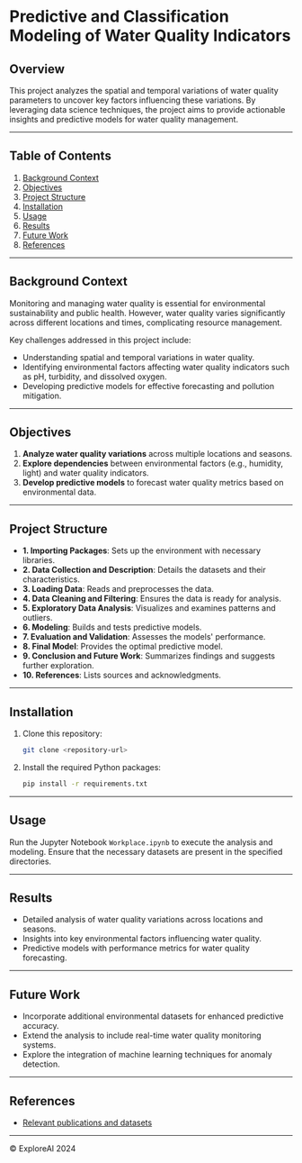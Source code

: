 
# Predictive and Classification Modeling of Water Quality Indicators

## Overview
This project analyzes the spatial and temporal variations of water quality parameters to uncover key factors influencing these variations. By leveraging data science techniques, the project aims to provide actionable insights and predictive models for water quality management.

---

## Table of Contents
1. [Background Context](#background-context)
2. [Objectives](#objectives)
3. [Project Structure](#project-structure)
4. [Installation](#installation)
5. [Usage](#usage)
6. [Results](#results)
7. [Future Work](#future-work)
8. [References](#references)

---

## Background Context
Monitoring and managing water quality is essential for environmental sustainability and public health. However, water quality varies significantly across different locations and times, complicating resource management. 

Key challenges addressed in this project include:
- Understanding spatial and temporal variations in water quality.
- Identifying environmental factors affecting water quality indicators such as pH, turbidity, and dissolved oxygen.
- Developing predictive models for effective forecasting and pollution mitigation.

---

## Objectives
1. **Analyze water quality variations** across multiple locations and seasons.
2. **Explore dependencies** between environmental factors (e.g., humidity, light) and water quality indicators.
3. **Develop predictive models** to forecast water quality metrics based on environmental data.

---

## Project Structure
- **1. Importing Packages**: Sets up the environment with necessary libraries.
- **2. Data Collection and Description**: Details the datasets and their characteristics.
- **3. Loading Data**: Reads and preprocesses the data.
- **4. Data Cleaning and Filtering**: Ensures the data is ready for analysis.
- **5. Exploratory Data Analysis**: Visualizes and examines patterns and outliers.
- **6. Modeling**: Builds and tests predictive models.
- **7. Evaluation and Validation**: Assesses the models' performance.
- **8. Final Model**: Provides the optimal predictive model.
- **9. Conclusion and Future Work**: Summarizes findings and suggests further exploration.
- **10. References**: Lists sources and acknowledgments.

---

## Installation
1. Clone this repository:  
   ```bash
   git clone <repository-url>
   ```
2. Install the required Python packages:  
   ```bash
   pip install -r requirements.txt
   ```

---

## Usage
Run the Jupyter Notebook `Workplace.ipynb` to execute the analysis and modeling. Ensure that the necessary datasets are present in the specified directories.

---

## Results
- Detailed analysis of water quality variations across locations and seasons.
- Insights into key environmental factors influencing water quality.
- Predictive models with performance metrics for water quality forecasting.

---

## Future Work
- Incorporate additional environmental datasets for enhanced predictive accuracy.
- Extend the analysis to include real-time water quality monitoring systems.
- Explore the integration of machine learning techniques for anomaly detection.

---

## References
- [Relevant publications and datasets]()

---

© ExploreAI 2024
